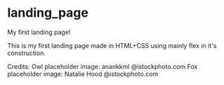 # landing_page
My first landing page!

This is my first landing page made in HTML+CSS using mainly flex in it's construction.


Credits:
Owl placeholder image: anankkml @istockphoto.com
Fox placeholder image: Natalie Hood @istockphoto.com